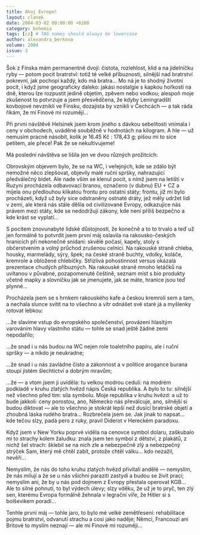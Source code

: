 ```yaml
---
title: Ahoj Evropo!
layout: clanek
date: 2004-03-02 00:00:00 +0200
category: bohemia
tags: [cz] # TAG names should always be lowercase
author: alexandra_berkova
volume: 2004
issue: 3
---
```


Šok z Finska mám permanentně dvojí: čistota, rozlehlost, klid a na jídelníčku ryby — potom pocit bratrství: totiž té velké příbuznosti, silnější nad bratrství pokrevní, jak pochopí každý, kdo má bratra… Mo ná je to shodný životní pocit, i když jsme geograficky daleko: jakási nostalgie s kapkou hořkosti na dně, kterou lze rozpustit jedině objetím, zpěvem nebo vodkou; alespoň moje zkušenost to potvrzuje a jsem přesvědčena, že kdyby Leningradští kovbojové nevznikli ve Finsku, dozajista by vznikli v Čechcách — a tak ráda říkám, že mí Finové mi rozumějí…

Při první návštěvě Helsinek jsem krom jiného s dávkou sebelítosti vnímala i ceny v obchodech, uváděné souběžně v hodnotách na kilogram. A hle — už nemusím pracně násobit, kolik je 16.45 Kč : 178,43 g; píšou mi to sice petitem, ale přece! Pak že se nekultivujeme!

Má poslední návštěva se lišila jen ve dvou různých prožitcích:

Obrovským objevem bylo, že se na WC, i veřejných, kde se zdálo být nemožné něco zlepšovat, objevily malé ruční spršky, nahrazující předválečný bidet. Ale nade vším se klenul pocit, s nímž jsem na letišti v Ruzyni procházela odbavovací branou, označeno (v dubnu) EU + CZ a míjela onu předlouhou klikatou frontu pro ostatní státy; frontu, jíž mi bylo procházeti, když už byly sice odstraněny ostnaté dráty, jež měly udržet lidi v zemi, ale která nás stále dělila od civilizované Evropy, odkazujíce nás právem mezi státy, kde se nedodržují zákony, kde není příliš bezpečno a kde krást se vyplatí…

S pocitem znovunabyté lidské důstojnosti, že konečně a to to trvalo a teď už jen formálně to potvrdit jsem první máj oslavila na rakousko-českých hranicích při nekonečné snídani: skvělé počasí, kapely, stoly s občerstvením a volný průchod zrušenou celnicí. Na rakouské straně chleba, housky, marmelády, sýry, špek; na české straně buchty, vdolky, koláče, kremrole a obložené chlebíčky. Střízlivá pohostinnost versus okázalá prezentace chudých příbuzných. Na rakouské straně mnoho letáčků na uvítanou v půvabné, pozapomenuté češtině, seznam míst s bio produkty včetně mapky a slovníčku jak se jmenujete, jak se máte, hranice jsou teď plynné…

Procházela jsem se s hrnkem rakouského kafe a českou kremrolí sem a tam, a nechala slunce svítit na to všechno a vítr odnášet své staré já a myšlenky rotovat lebkou:

…že slavíme vstup do evropského společenství, provázeni hlasitým varováním hlavy vlastního státu — tohle se snad ještě žádné zemi nepodařilo;

…že snad i u nás budou na WC nejen role toaletního papíru, ale i ruční spršky — a nikdo je neukradne;

…že snad i u nás zavládne čisto a zákonnost a v politice arogance burana stoupí jistém šlechtictví a dobrým mravům;

…že — a vtom jsem ji uviděla: tu velkou modrou ceduli: na modrém podkladě v kruhu zlatých hvězd nápis Česká republika. A bylo to tu: silnější než všechno před tím: síla symbolu. Moje republika v kruhu hvězd: a  už to bude jakkoli: ceny porostou, ano, Německo nás převálcuje, ano, silnější si budou diktovat — ale to všechno je stokrát lepší než dusící bratrské objetí a zhoubná láska rudého bratra… Rozbrečela jsem se. Jak jinak to napsat… kde tečou slzy, padá pero z ruky, pravil Diderot v Hereckém paradoxu.

Když jsem v New Yorku poprvé viděla na cenovce symbol dolaru, zaškubalo mi to strachy kolem žaludku: znala jsem ten symbol z dětství, z plakátů, z nichž šel strach: šklebil se na nich zle a nebezpečně zlý a nebezpečný strýček Sam, který mě chtěl zabít, protože chtěl válku…  kdo nezažil, nevěří…

Nemyslím, že nás do toho kruhu zlatých hvězd přivítali andělé — nemyslím, že nás milují a že se u nás všichni paraziti zastydí a budou se živit prací; nemyslím ani, že by u nás pod dojmem z Evropy přestala operovat KGB… Ale to silné pohnutí, to byl výdech úlevy; slzy vděku, že už je to pryč, ten zlý sen, kterému Evropa formálně žehnala v legrační víře, že Hitler si s bolševikem poradí…

Tenhle první máj — tohle jaro, to bylo mé velké zemětřesení: rehabilitace pojmu bratrství, odvanutí strachu a cosi jako naděje; Němci, Francouzi ani Britové to myslím neznají — ale mí Finové mi rozuměji… 